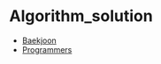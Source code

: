 # Algorithm_solution
- [Baekjoon](https://github.com/AmyLim328/algorithm_solution/tree/main/Java/Baekjoon)
- [Programmers](https://github.com/AmyLim328/algorithm_solution/tree/main/Java/Programmers/programmers42748)
